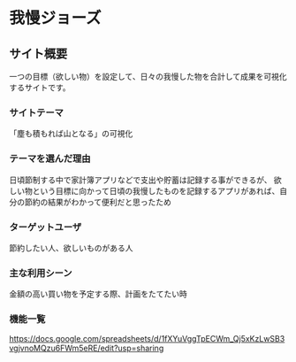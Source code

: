 # 我慢ジョーズ

## サイト概要
一つの目標（欲しい物）を設定して、日々の我慢した物を合計して成果を可視化するサイトです。

### サイトテーマ
「塵も積もれば山となる」の可視化

### テーマを選んだ理由
日頃節制する中で家計簿アプリなどで支出や貯蓄は記録する事ができるが、
欲しい物という目標に向かって日頃の我慢したものを記録するアプリがあれば、自分の節約の結果がわかって便利だと思ったため

### ターゲットユーザ
節約したい人、欲しいものがある人

### 主な利用シーン
金額の高い買い物を予定する際、計画をたてたい時


### 機能一覧
<https://docs.google.com/spreadsheets/d/1fXYuVggTpECWm_Qj5xKzLwSB3vgjvnoMQzu6FWm5eRE/edit?usp=sharing>
